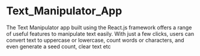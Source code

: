 # Text_Manipulator_App
The Text Manipulator app built using the React.js framework offers a range of useful features to manipulate text easily. With just a few clicks, users can convert text to uppercase or lowercase, count words or characters, and even generate a seed count, clear text etc

